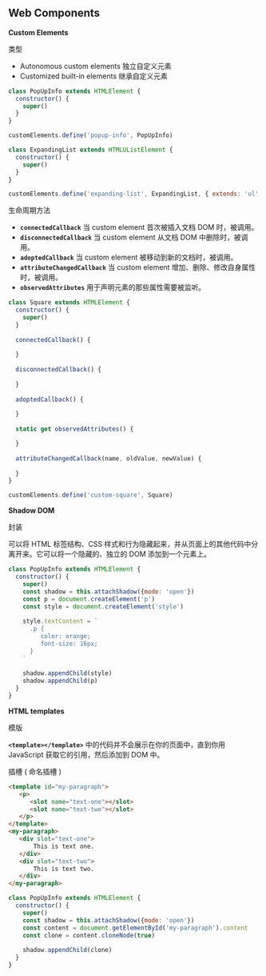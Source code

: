 ## Web Components

**Custom Elements**

类型

* Autonomous custom elements 独立自定义元素
* Customized built-in elements 继承自定义元素

```js
class PopUpInfo extends HTMLElement {
  constructor() {
    super()
  }
}

customElements.define('popup-info', PopUpInfo)
```

```js
class ExpandingList extends HTMLUListElement {
  constructor() {
    super()
  }
}

customElements.define('expanding-list', ExpandingList, { extends: 'ul' })
```

生命周期方法

* **`connectedCallback`** 当 custom element 首次被插入文档 DOM 时，被调用。
* **`disconnectedCallback`** 当 custom element 从文档 DOM 中删除时，被调用。
* **`adoptedCallback`** 当 custom element 被移动到新的文档时，被调用。
* **`attributeChangedCallback`** 当 custom element 增加、删除、修改自身属性时，被调用。
* **`observedAttributes`** 用于声明元素的那些属性需要被监听。

```js
class Square extends HTMLElement {
  constructor() {
    super()
  }
    
  connectedCallback() {
      
  }
    
  disconnectedCallback() {
      
  }
    
  adoptedCallback() {
      
  }
    
  static get observedAttributes() {

  }
    
  attributeChangedCallback(name, oldValue, newValue) {
      
  }
}

customElements.define('custom-square', Square)
```

**Shadow DOM**

封装

可以将 HTML 标签结构、CSS 样式和行为隐藏起来，并从页面上的其他代码中分离开来。它可以将一个隐藏的、独立的 DOM 添加到一个元素上。

```js
class PopUpInfo extends HTMLElement {
  constructor() {
    super()
    const shadow = this.attachShadow({mode: 'open'})
    const p = document.createElement('p')
    const style = document.createElement('style')
    
    style.textContent = `
      .p {
		 color: orange;
		 font-size: 16px;
      }
    `
    
    shadow.appendChild(style)
    shadow.appendChild(p)
  }
}
```

**HTML templates**

模版

**`<template></template>`** 中的代码并不会展示在你的页面中，直到你用 JavaScript 获取它的引用，然后添加到 DOM 中。

插槽 ( 命名插槽 )

```html
<template id="my-paragraph">
   <p>
      <slot name="text-one"></slot>
      <slot name="text-two"></slot>
   </p>
</template>
<my-paragraph>
   <div slot="text-one">
       This is text one.
   </div>
   <div slot="text-two">
       This is text two.
   </div>
</my-paragraph>
```

```js
class PopUpInfo extends HTMLElement {
  constructor() {
    super()
    const shadow = this.attachShadow({mode: 'open'})
    const content = document.getElementById('my-paragraph').content
    const clone = content.cloneNode(true)
    
    shadow.appendChild(clone)
  }
}
```

